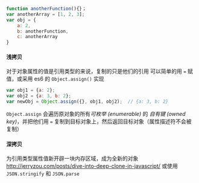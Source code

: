 ﻿``` javascript
function anotherFunction(){}；
var anotherArray = [1, 2, 3];
var obj = {
	a: 2,
	b: anotherFunction,
	c: anotherArray
}
```
#### 浅拷贝
对于对象属性的值是引用类型的来说，复制的只是他们的引用
可以简单的用 `=` 赋值，或采用 es6 的 `Object.assign()` 实现
``` javascript
var obj1 = {a: 2};
var obj2 = {a: 3, b: 2};
var newObj = Object.assign({}, obj1, obj2);  // {a: 3, b: 2}
```
`Object.assign` 会遍历原对象的所有*可枚举 (enumerable)* 的 *自有键 (owned key)*，并把他们用 `=` 复制到目标对象上，然后返回目标对象（属性描述符不会被复制）
#### 深拷贝
为引用类型属性值新开辟一块内存区域，成为全新的对象
http://jerryzou.com/posts/dive-into-deep-clone-in-javascript/
或使用 `JSON.stringify` 和 `JSON.parse`


